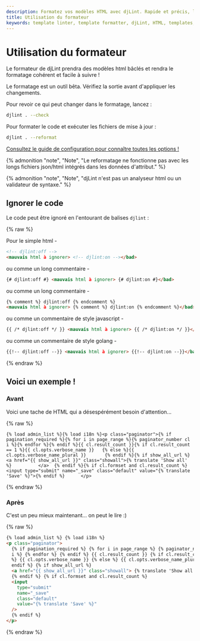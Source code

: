 ```yaml
---
description: Formatez vos modèles HTML avec djLint. Rapide et précis, le résultat fera briller vos modèles.
title: Utilisation du formateur
keywords: template linter, template formatter, djLint, HTML, templates, formatter, linter, formatter usage
---
```


# Utilisation du formateur

Le formateur de djLint prendra des modèles html bâclés et rendra le formatage cohérent et facile à suivre !

Le formatage est un outil bêta. Vérifiez la sortie avant d'appliquer les changements.

Pour revoir ce qui peut changer dans le formatage, lancez :

```bash
djlint . --check
```

Pour formater le code et exécuter les fichiers de mise à jour :

```bash
djlint . --reformat
```

<div class="box notification is-info is-light">
    <span class="icon is-large"><i class="fas fa-2x fa-arrow-circle-right"></i></span><div class="my-auto ml-3 is-inline-block"><a href="/fr/docs/configuration/">Consultez le guide de configuration pour connaître toutes les options !</a></div>
</div>

{% admonition
   "note",
   "Note",
   "Le reformatage ne fonctionne pas avec les longs fichiers json/html intégrés dans les données d'attribut."
%}

{% admonition
   "note",
   "Note",
   "djLint n'est pas un analyseur html ou un validateur de syntaxe."
%}

## Ignorer le code

Le code peut être ignoré en l'entourant de balises `djlint` :

{% raw %}

Pour le simple html -

```html
<!-- djlint:off -->
<mauvais html à ignorer> <!-- djlint:on --></bad>
```

ou comme un long commentaire -

```html
{# djlint:off #} <mauvais html à ignorer> {# djlint:on #}</bad>
```

ou comme un long commentaire -

```html
{% comment %} djlint:off {% endcomment %}
<mauvais html à ignorer> {% comment %} djlint:on {% endcomment %}</bad>
```

ou comme un commentaire de style javascript -

```html
{{ /* djlint:off */ }} <mauvais html à ignorer> {{ /* djlint:on */ }}</bad>
```

ou comme un commentaire de style golang -

```html
{{!-- djlint:off --}} <mauvais html à ignorer> {{!-- djlint:on --}}</bad>
```

{% endraw %}

## Voici un exemple !

### Avant

Voici une tache de HTML qui a désespérément besoin d'attention...

{% raw %}

```
{% load admin_list %}{% load i18n %}<p class="paginator">{% if pagination_required %}{% for i in page_range %}{% paginator_number cl i %}{% endfor %}{% endif %}{{ cl.result_count }}{% if cl.result_count == 1 %}{{ cl.opts.verbose_name }}   {% else %}{{ cl.opts.verbose_name_plural }}       {% endif %}{% if show_all_url %} <a href="{{ show_all_url }}" class="showall">{% translate 'Show all' %}          </a>  {% endif %}{% if cl.formset and cl.result_count %}<input type="submit" name="_save" class="default" value="{% translate 'Save' %}">{% endif %}      </p>
```

{% endraw %}

### Après

C'est un peu mieux maintenant... on peut le lire :)

{% raw %}

```html
{% load admin_list %} {% load i18n %}
<p class="paginator">
  {% if pagination_required %} {% for i in page_range %} {% paginator_number cl
  i %} {% endfor %} {% endif %} {{ cl.result_count }} {% if cl.result_count == 1
  %} {{ cl.opts.verbose_name }} {% else %} {{ cl.opts.verbose_name_plural }} {%
  endif %} {% if show_all_url %}
  <a href="{{ show_all_url }}" class="showall"> {% translate 'Show all' %} </a>
  {% endif %} {% if cl.formset and cl.result_count %}
  <input
    type="submit"
    name="_save"
    class="default"
    value="{% translate 'Save' %}"
  />
  {% endif %}
</p>
```

{% endraw %}
